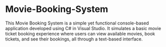 # Movie-Booking-System
This Movie Booking System is a simple yet functional console-based application developed using C# in Visual Studio. It simulates a basic movie ticket booking experience where users can view available movies, book tickets, and see their bookings, all through a text-based interface.
